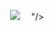 <p align="center">
  <img scr="image" src="https://github.com/user-attachments/assets/21977b97-60eb-4310-a66e-178a7d03ad1e"/>
  <img width="10" height="10" src="https://github.com/user-attachments/assets/6eb72330-6116-498d-8980-cdbbb0c96eee" />
"/>
<p align="center">
<img src=""/>
</p>

